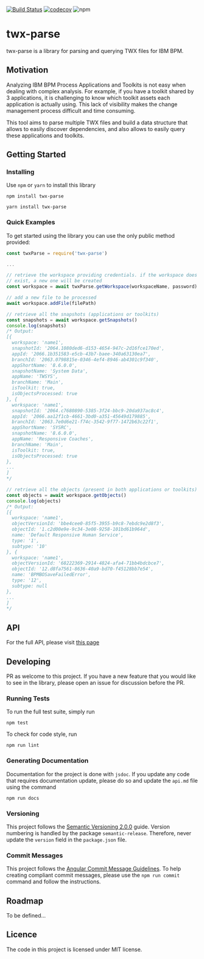 [![Build Status](https://travis-ci.org/tigermarques/twx-parse.svg?branch=master)](https://travis-ci.org/tigermarques/twx-parse)
[![codecov](https://codecov.io/gh/tigermarques/twx-parse/branch/master/graph/badge.svg)](https://codecov.io/gh/tigermarques/twx-parse)
![npm](https://img.shields.io/npm/v/twx-parser?color=green&label=npm%20package)

# twx-parse
twx-parse is a library for parsing and querying TWX files for IBM BPM.

## Motivation
Analyzing IBM BPM Process Applications and Toolkits is not easy when dealing with complex analysis. For example, if you have a toolkit shared by 3 applications, it is challenging to know which toolkit assets each application is actually using. This lack of visibility makes the change management process difficult and time consuming.

This tool aims to parse multiple TWX files and build a data structure that allows to easily discover dependencies, and also allows to easily query these applications and toolkits.

## Getting Started

### Installing

Use `npm` or `yarn` to install this library

```
npm install twx-parse

yarn install twx-parse
```

### Quick Examples

To get started using the library you can use the only public method provided:

```javascript
const twxParse = require('twx-parse')

...

// retrieve the workspace providing credentials. if the workspace does not
// exist, a new one will be created
const workspace = await twxParse.getWorkspace(workspaceName, password)

// add a new file to be processed
await workspace.addFile(filePath)

// retrieve all the snapshots (applications or toolkits)
const snapshots = await workspace.getSnapshots()
console.log(snapshots)
/* Output:
[{
  workspace: 'name1',
  snapshotId: '2064.1080ded6-d153-4654-947c-2d16fce170ed',
  appId: '2066.1b351583-e5cb-43b7-baee-340a63130ea7',
  branchId: '2063.0798815e-0346-4ef4-8946-ab4301c9f340',
  appShortName: '8.6.0.0',
  snapshotName: 'System Data',
  appName: 'TWSYS',
  branchName: 'Main',
  isToolkit: true,
  isObjectsProcessed: true
}, {
  workspace: 'name1',
  snapshotId: '2064.c7680890-5385-3f24-bbc9-20da937ac8c4',
  appId: '2066.aa12f1cb-4661-3bd0-a351-45649d179885',
  branchId: '2063.7e0d6e21-f74c-3542-9f77-1472b63c22f1',
  appShortName: 'SYSRC',
  snapshotName: '8.6.0.0',
  appName: 'Responsive Coaches',
  branchName: 'Main',
  isToolkit: true,
  isObjectsProcessed: true
},
...
]
*/

// retrieve all the objects (present in both applications or toolkits)
const objects = await workspace.getObjects()
console.log(objects)
/* Output:
[{
  workspace: 'name1',
  objectVersionId: 'bbe4cee0-85f5-3955-b9c8-7ebdc9e2d8f3',
  objectId: '1.c2d00e9e-9c34-3e08-9258-101bd61b964d',
  name: 'Default Responsive Human Service',
  type: '1',
  subtype: '10'
}, {
  workspace: 'name1',
  objectVersionId: '68222369-2914-4824-afa4-71bb4bdcbce7',
  objectId: '12.d8fa7561-8636-40a9-bd70-f45128bb7e54',
  name: 'BPMBOSaveFailedError',
  type: '12',
  subtype: null
},
...
]
*/
```

## API

For the full API, please visit [this page](api.md)

## Developing

PR as welcome to this project. If you have a new feature that you would like to see in the library, please open an issue for discussion before the PR.

### Running Tests

To run the full test suite, simply run

```
npm test
```

To check for code style, run

```
npm run lint
```

### Generating Documentation

Documentation for the project is done with `jsdoc`. If you update any code that requires documentation update, please do so and update the `api.md` file using the command

```
npm run docs
```

### Versioning

This project follows the [Semantic Versioning 2.0.0](https://semver.org/) guide. Version numbering is handled by the package `semantic-release`. Therefore, never update the `version` field in the `package.json` file.

### Commit Messages

This project follows the [Angular Commit Message Guidelines](https://github.com/angular/angular.js/blob/master/DEVELOPERS.md#commits). To help creating compliant commit messages, please use the `npm run commit` command and follow the instructions.

## Roadmap

To be defined...

## Licence

The code in this project is licensed under MIT license.
